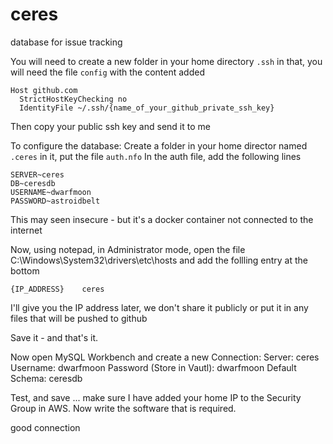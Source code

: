 # ceres
database for issue tracking

You will need to create a new folder in your home directory `.ssh`
in that, you will need the file `config` with the content added

```
Host github.com
  StrictHostKeyChecking no
  IdentityFile ~/.ssh/{name_of_your_github_private_ssh_key}
```

Then copy your public ssh key and send it to me


To configure the database:
Create a folder in your home director named `.ceres`
in it, put the file `auth.nfo`
In the auth file, add the following lines

```commandline
SERVER~ceres
DB~ceresdb
USERNAME~dwarfmoon
PASSWORD~astroidbelt
```

This may seen insecure - but it's a docker container not connected to the internet

Now, using notepad, in Administrator mode, open the file C:\Windows\System32\drivers\etc\hosts
and add the follling entry at the bottom

`{IP_ADDRESS}    ceres`

I'll give you the IP address later, we don't share it publicly or put it in any files that will be pushed to github

Save it - and that's it. 

Now open MySQL Workbench and create a new Connection:
Server: ceres
Username: dwarfmoon
Password (Store in Vautl): dwarfmoon
Default Schema: ceresdb

Test, and save ... make sure I have added your home IP to the Security Group in AWS. 
Now write the software that is required. 


good connection